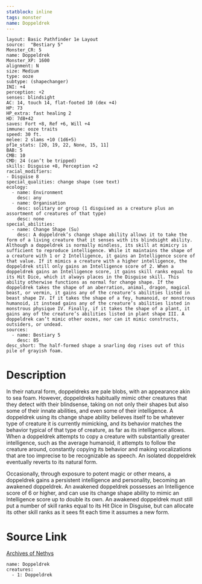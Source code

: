```yaml
---
statblock: inline
tags: monster
name: Doppeldrek
---
```

```statblock
layout: Basic Pathfinder 1e Layout
source:  "Bestiary 5"
Monster_CR: 5
name: Doppeldrek
Monster_XP: 1600
alignment: N
size: Medium
type: ooze
subtype: (shapechanger)
INI: +4
perception: +2
senses: blindsight
AC: 14, touch 14, flat-footed 10 (dex +4)
HP: 73
HP_extra: fast healing 2
HD: 7d8+42
saves: Fort +8, Ref +6, Will +4
immune: ooze traits
speed: 30 ft.
melee: 2 slams +10 (1d6+5)
pf1e_stats: [20, 19, 22, None, 15, 11]
BAB: 5
CMB: 10
CMD: 24 (can’t be tripped)
skills: Disguise +8, Perception +2
racial_modifiers:
- Disguise 8
special_qualities: change shape (see text)
ecology:
  - name: Environment
    desc: any
  - name: Organisation
    desc: solitary or group (1 disguised as a creature plus an assortment of creatures of that type)
    desc: none
special_abilities:
  - name: Change Shape (Su)
    desc: A doppeldrek’s change shape ability allows it to take the form of a living creature that it senses with its blindsight ability. Although a doppeldrek is normally mindless, its skill at mimicry is sufficient to reproduce intelligence. While it maintains the shape of a creature with 1 or 2 Intelligence, it gains an Intelligence score of that value. If it mimics a creature with a higher intelligence, the doppeldrek still only gains an Intelligence score of 2. When a doppeldrek gains an Intelligence score, it gains skill ranks equal to its Hit Dice, which it always places in the Disguise skill. This ability otherwise functions as normal for change shape. If the doppeldrek takes the shape of an aberration, animal, dragon, magical beast, or vermin, it gains any of the creature’s abilities listed in beast shape IV. If it takes the shape of a fey, humanoid, or monstrous humanoid, it instead gains any of the creature’s abilities listed in monstrous physique IV. Finally, if it takes the shape of a plant, it gains any of the creature’s abilities listed in plant shape III. A doppeldrek can’t mimic other oozes, nor can it mimic constructs, outsiders, or undead.
sources:
  - name: Bestiary 5
    desc: 85
desc_short: The half-formed shape a snarling dog rises out of this pile of grayish foam.
```
# Description
In their natural form, doppeldreks are pale blobs, with an appearance akin to sea foam. However, doppeldreks habitually mimic other creatures that they detect with their blindsense, taking on not only their shapes but also some of their innate abilities, and even some of their intelligence. A doppeldrek using its change shape ability believes itself to be whatever type of creature it is currently mimicking, and its behavior matches the behavior typical of that type of creature, as far as its intelligence allows. When a doppeldrek attempts to copy a creature with substantially greater intelligence, such as the average humanoid, it attempts to follow the creature around, constantly copying its behavior and making vocalizations that are too imprecise to be recognizable as speech. An isolated doppeldrek eventually reverts to its natural form.

Occasionally, through exposure to potent magic or other means, a doppeldrek gains a persistent intelligence and personality, becoming an awakened doppeldrek. An awakened doppeldrek possesses an Intelligence score of 6 or higher, and can use its change shape ability to mimic an Intelligence score up to double its own. An awakened doppeldrek must still put a number of skill ranks equal to its Hit Dice in Disguise, but can allocate its other skill ranks as it sees fit each time it assumes a new form.
# Source Link
[Archives of Nethys](https://aonprd.com/MonsterDisplay.aspx?ItemName=Doppeldrek)
```encounter-table
name: Doppeldrek
creatures:
  - 1: Doppeldrek
```
